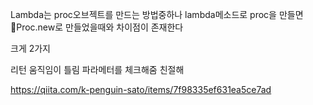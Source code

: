 Lambda는 proc오브젝트를 만드는 방법중하나
lambda메소드로 proc을 만들면 Proc.new로 만들었을때와 차이점이 존재한다


크게 2가지

리턴 움직임이 틀림
파라메터를 체크해줌 친절해


https://qiita.com/k-penguin-sato/items/7f98335ef631ea5ce7ad